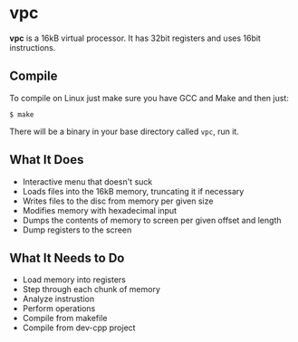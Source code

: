 vpc
===

**vpc** is a 16kB virtual processor. It has 32bit registers and uses
16bit instructions.

## Compile

To compile on Linux just make sure you have GCC and Make and then just:

    $ make

There will be a binary in your base directory called `vpc`, run it.

## What It Does

* Interactive menu that doesn't suck
* Loads files into the 16kB memory, truncating it if necessary
* Writes files to the disc from memory per given size
* Modifies memory with hexadecimal input
* Dumps the contents of memory to screen per given offset and length
* Dump registers to the screen

## What It Needs to Do

* Load memory into registers
* Step through each chunk of memory
* Analyze instrustion
* Perform operations
* Compile from makefile
* Compile from dev-cpp project
